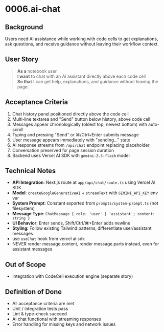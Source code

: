 # 0006.ai-chat

## Background

Users need AI assistance while working with code cells to get explanations, ask questions, and receive guidance without leaving their workflow context.

## User Story

> **As a** notebook user  
> **I want** to chat with an AI assistant directly above each code cell  
> **So that** I can get help, explanations, and guidance without leaving the page.

## Acceptance Criteria

1. Chat history panel positioned directly above the code cell
2. Multi-line textarea and "Send" button below history, above code cell
3. Messages appear chronologically (oldest top, newest bottom) with auto-scroll
4. Typing and pressing "Send" or ⌘/Ctrl+Enter submits message
5. User message appears immediately with "sending..." state
6. AI response streams from `/api/chat` endpoint replacing placeholder
7. Conversation preserved for page session duration
8. Backend uses Vercel AI SDK with `gemini-2.5-flash` model

## Technical Notes

- **API Integration**: Next.js route at `app/api/chat/route.ts` using Vercel AI SDK
- **Model**: `createGoogleGenerativeAI` + `streamText` with `GEMINI_API_KEY` env var
- **System Prompt**: Constant exported from `prompts/system-prompt.ts` (not filesystem)
- **Message Type**: `ChatMessage { role: 'user' | 'assistant'; content: string }`
- **UI Behavior**: Enter sends, Shift/Ctrl/⌘+Enter adds newline
- **Styling**: Follow existing Tailwind patterns, differentiate user/assistant messages
- use `useChat` hook from vercel ai sdk
- NEVER render message.content, render message.parts instead, even for assistant messages

## Out of Scope

- Integration with CodeCell execution engine (separate story)

## Definition of Done

- All acceptance criteria are met
- Unit / integration tests pass
- Lint & type-check succeed
- AI chat functional with streaming responses
- Error handling for missing keys and network issues
